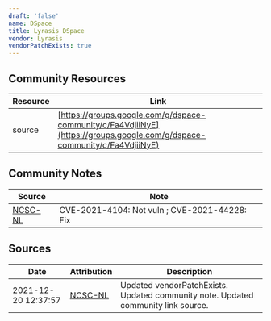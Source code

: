 ```yaml
---
draft: 'false'
name: DSpace
title: Lyrasis DSpace
vendor: Lyrasis
vendorPatchExists: true
---
```



## Community Resources
| Resource | Link |
| --- | --- |
| source | [https://groups.google.com/g/dspace-community/c/Fa4VdjiiNyE](https://groups.google.com/g/dspace-community/c/Fa4VdjiiNyE) |

## Community Notes
| Source | Note |
| --- | --- |
| [NCSC-NL](https://github.com/NCSC-NL/log4shell/blob/main/software/README.md) | CVE-2021-4104: Not vuln ; CVE-2021-44228: Fix </ul> |

## Sources
| Date | Attribution | Description |
| --- | --- | --- |
| 2021-12-20 12:37:57 | [NCSC-NL](https://github.com/NCSC-NL/log4shell/blob/main/software/README.md) | Updated vendorPatchExists. Updated community note. Updated community link source.  |
